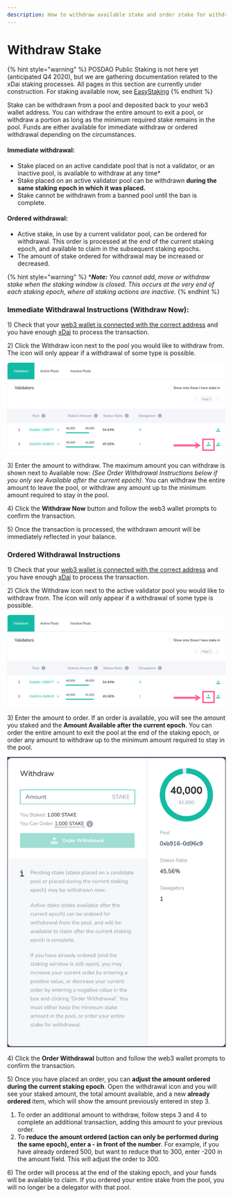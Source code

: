 ```yaml
---
description: How to withdraw available stake and order stake for withdrawal
---
```


# Withdraw Stake

{% hint style="warning" %}
POSDAO Public Staking is not here yet \(anticipated Q4 2020\), but we are gathering documentation related to the xDai staking processes. All pages in this section are currently under construction. For staking available now, see [EasyStaking](../../easy-staking/)
{% endhint %}

Stake can be withdrawn from a pool and deposited back to your web3 wallet address. You can withdraw the entire amount to exit a pool, or withdraw a portion as long as the minimum required stake remains in the pool. Funds are either available for immediate withdraw or ordered withdrawal depending on the circumstances.

#### Immediate withdrawal:

* Stake placed on an active candidate pool that is not a validator, or an inactive pool, is available to withdraw at any time\*
* Stake placed on an active validator pool can be withdrawn **during the same staking epoch in which it was placed.**
* Stake cannot be withdrawn from a banned pool until the ban is complete.

#### Ordered withdrawal:

* Active stake, in use by a current validator pool, can be ordered for withdrawal. This order is processed at the end of the current staking epoch, and available to claim in the subsequent staking epochs.
* The amount of stake ordered for withdrawal may be increased or decreased.

{% hint style="warning" %}
\*_**Note:**_ _You cannot add, move or withdraw stake when the staking window is closed. This occurs at the very end of each staking epoch, where all staking actions are inactive._
{% endhint %}

### Immediate Withdrawal Instructions \(Withdraw Now\):

1\) Check that your [web3 wallet is connected with the correct address](https://forum.poa.network/t/staking-with-a-web3-wallet-metamask-nifty-wallet/2995) and you have enough [xDai](../../../for-users/get-xdai-tokens.md) to process the transaction.

2\) Click the Withdraw icon next to the pool you would like to withdraw from. The icon will only appear if a withdrawal of some type is possible.

![](../../../.gitbook/assets/withdraw1.png)

3\) Enter the amount to withdraw. The maximum amount you can withdraw is shown next to Available now: _\(See Order Withdrawal Instructions below if you only see Available after the current epoch\)_. You can withdraw the entire amount to leave the pool, or withdraw any amount up to the minimum amount required to stay in the pool.

4\) Click the **Withdraw Now** button and follow the web3 wallet prompts to confirm the transaction.

5\) Once the transaction is processed, the withdrawn amount will be immediately reflected in your balance.

### Ordered Withdrawal Instructions

1\) Check that your [web3 wallet is connected with the correct address](https://forum.poa.network/t/staking-with-a-web3-wallet-metamask-nifty-wallet/2995) and you have enough [xDai](https://forum.poa.network/t/acquire-dpos-and-xdai/2994) to process the transaction.

2\) Click the Withdraw icon next to the active validator pool you would like to withdraw from. The icon will only appear if a withdrawal of some type is possible.

![](../../../.gitbook/assets/withdraw1%20%281%29.png)

3\) Enter the amount to order. If an order is available, you will see the amount you staked and the **Amount Available after the current epoch**. You can order the entire amount to exit the pool at the end of the staking epoch, or order any amount to withdraw up to the minimum amount required to stay in the pool.

![](../../../.gitbook/assets/order-withdrawal.png)

4\) Click the **Order Withdrawal** button and follow the web3 wallet prompts to confirm the transaction.

5\) Once you have placed an order, you can **adjust the amount ordered during the current staking epoch**. Open the withdrawal icon and you will see your staked amount, the total amount available, and a new **already ordered** item, which will show the amount previously entered in step 3.

1. To order an additional amount to withdraw, follow steps 3 and 4 to complete an additional transaction, adding this amount to your previous order.
2. To **reduce the amount ordered \(action can only be performed during the same epoch\), enter a - in front of the number**. For example, if you have already ordered 500, but want to reduce that to 300, enter -200 in the amount field. This will adjust the order to 300.

6\) The order will process at the end of the staking epoch, and your funds will be available to claim. If you ordered your entire stake from the pool, you will no longer be a delegator with that pool.

